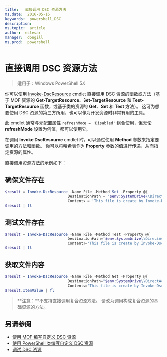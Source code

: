 ```yaml
---
title:   直接调用 DSC 资源方法
ms.date:  2016-05-16
keywords:  powershell,DSC
description:  
ms.topic:  article
author:  eslesar
manager:  dongill
ms.prod:  powershell
---
```


# 直接调用 DSC 资源方法

>适用于：Windows PowerShell 5.0

你可以使用 [Invoke-DscResource](https://technet.microsoft.com/en-us/library/mt517869.aspx) cmdlet 直接调用 DSC 资源的函数或方法（基于 MOF 资源的 **Get-TargetResource**、**Set-TargetResource** 和 **Test-TargetResource** 函数，或基于类的资源的 **Get**、**Set** 和 **Test** 方法）。 
这可为想要使用 DSC 资源的第三方所用，也可以作为开发资源时非常有用的工具。 

此 cmdlet 通常与元配置属性 `refreshMode = 'Disabled'` 组合使用，但无论 **refreshMode** 设置为何值，都可以使用它。

在调用 **Invoke DscResource** cmdlet 时，可以通过使用 **Method** 参数来指定要调用的方法和函数。 你可以将哈希表作为 **Property** 参数的值进行传递，从而指定资源的属性。

直接调用资源方法的示例如下：

## 确保文件存在

```powershell
$result = Invoke-DscResource -Name File -Method Set -Property @{
                            DestinationPath = "$env:SystemDrive\\DirectAccess.txt";
                            Contents = 'This file is create by Invoke-DscResource'} -Verbose
$result | fl
```

## 测试文件存在

```powershell
$result = Invoke-DscResource -Name File -Method Test -Property @{
                            DestinationPath="$env:SystemDrive\\DirectAccess.txt";
                            Contents='This file is create by Invoke-DscResource'} -Verbose
$result | fl
```

## 获取文件内容

```powershell
$result = Invoke-DscResource -Name File -Method Get -Property @{
                            DestinationPath="$env:SystemDrive\\DirectAccess.txt";
                            Contents='This file is create by Invoke-DscResource'} -Verbose
$result.ItemValue | fl
```

>**注意：**不支持直接调用复合资源方法。 请改为调用构成复合资源的基础资源的方法。

## 另请参阅
- [使用 MOF 编写自定义 DSC 资源](authoringResourceMOF.md) 
- [使用 PowerShell 类编写自定义 DSC 资源](authoringResourceClass.md)
- [调试 DSC 资源](debugResource.md)



<!--HONumber=May16_HO3-->


